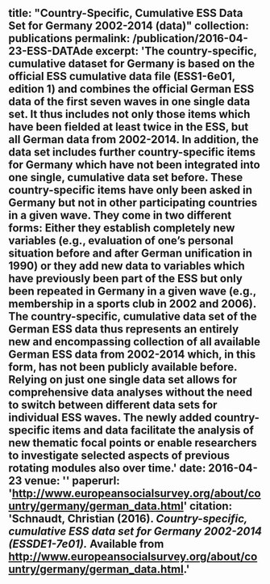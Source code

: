 title: "Country-Specific, Cumulative ESS Data Set for Germany 2002-2014 (data)"
collection: publications
permalink: /publication/2016-04-23-ESS-DATAde
excerpt: 'The country-specific, cumulative dataset for Germany is based on the official ESS cumulative data file (ESS1-6e01, edition 1) and combines the official German ESS data of the first seven waves in one single data set. It thus includes not only those items which have been fielded at least twice in the ESS, but all German data from 2002-2014. In addition, the data set includes further country-specific items for Germany which have not been integrated into one single, cumulative data set before. These country-specific items have only been asked in Germany but not in other participating countries in a given wave. They come in two different forms: Either they establish completely new variables (e.g., evaluation of one’s personal situation before and after German unification in 1990) or they add new data to variables which have previously been part of the ESS but only been repeated in Germany in a given wave (e.g., membership in a sports club in 2002 and 2006).
The country-specific, cumulative data set of the German ESS data thus represents an entirely new and encompassing collection of all available German ESS data from 2002-2014 which, in this form, has not been publicly available before. Relying on just one single data set allows for comprehensive data analyses without the need to switch between different data sets for individual ESS waves. The newly added country-specific items and data facilitate the analysis of new thematic focal points or enable researchers to investigate selected aspects of previous rotating modules also over time.'
date: 2016-04-23
venue: ''
paperurl: 'http://www.europeansocialsurvey.org/about/country/germany/german_data.html'
citation: 'Schnaudt, Christian (2016). <i>Country-specific, cumulative ESS data set for Germany 2002-2014 (ESSDE1-7e01).</i> Available from http://www.europeansocialsurvey.org/about/country/germany/german_data.html.'
---
